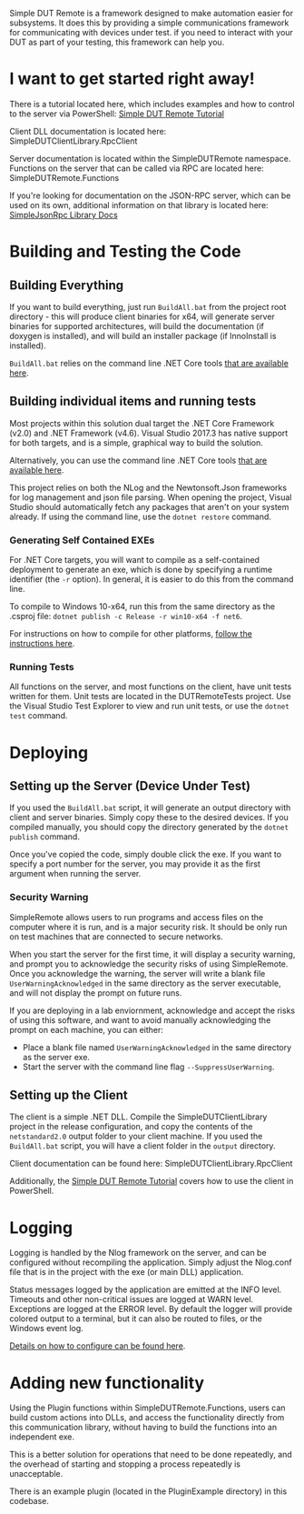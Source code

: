 Simple DUT Remote is a framework designed to make automation easier for subsystems. 
It does this by providing a simple communications framework for communicating with devices under test. if you need to interact with your DUT as
part of your testing, this framework can help you.

# I want to get started right away! #
There is a tutorial located here, which includes examples and how to control to the server via PowerShell:
[Simple DUT Remote Tutorial](extra_docs/tutorial.md)

Client DLL documentation is located here: SimpleDUTClientLibrary.RpcClient

Server documentation is located within the SimpleDUTRemote namespace. Functions on the server that can be called via RPC are located here: SimpleDUTRemote.Functions

If you're looking for documentation on the JSON-RPC server, which can be used on its own, additional
information on that library is located here: [SimpleJsonRpc Library Docs](extra_docs/rpc_tutorial.md)

# Building and Testing the Code #

## Building Everything ##
If you want to build everything, just run `BuildAll.bat` from the project root directory - this will produce client binaries
for x64, will generate server binaries for supported architectures, will build the documentation (if doxygen is installed),
and will build an installer package (if InnoInstall is installed).

`BuildAll.bat` relies on the command line .NET Core tools [that are available here](https://www.microsoft.com/net/core#windowscmd).

## Building individual items and running tests ##
Most projects within this solution dual target the .NET Core Framework (v2.0) and .NET Framework (v4.6). 
Visual Studio 2017.3 has native support for both targets, and is a simple, graphical way to build the solution. 

Alternatively, you can use the command line .NET Core tools [that are available here](https://www.microsoft.com/net/core#windowscmd).

This project relies on both the NLog and the Newtonsoft.Json frameworks for log management and json file parsing. When opening the project,
Visual Studio should automatically fetch any packages that aren't on your system already. If using the command line, use the `dotnet restore`
command.

### Generating Self Contained EXEs ###
For .NET Core targets, you will want to compile as a self-contained deployment to generate an exe, which is done by specifying a runtime identifier (the `-r` option). 
In general, it is easier to do this from the command line.

To compile to Windows 10-x64, run this from the same directory as the .csproj file: `dotnet publish -c Release -r win10-x64 -f net6`.

For instructions on how to compile for other platforms, [follow the instructions here](https://docs.microsoft.com/en-us/dotnet/core/deploying/deploy-with-cli).

### Running Tests ###
All functions on the server, and most functions on the client, have unit tests written for them. Unit tests are located in the
DUTRemoteTests project. Use the Visual Studio Test Explorer to view and run unit tests, or use the `dotnet test` command.

# Deploying #

## Setting up the Server (Device Under Test) ##
If you used the `BuildAll.bat` script, it will generate an output directory with client and server binaries. Simply copy these to the desired devices. If you
compiled manually, you should copy the directory generated by the `dotnet publish` command.

Once you've copied the code, simply double click the exe. If you want to specify a port number for the server, you may provide it as the first argument when running the server.

### Security Warning ###
SimpleRemote allows users to run programs and access files on the computer where it is run, and is a major security risk. It should be only run on test machines that are connected to secure networks.

When you start the server for the first time, it will display a security warning, and prompt you to acknowledge the security risks of using SimpleRemote. Once you acknowledge the warning, the server will write a blank file `UserWarningAcknowledged` in the same directory as the server executable, and will not display the prompt on future runs. 

If you are deploying in a lab enviornment, acknowledge and accept the risks of using this software, and want to avoid manually acknowledging the prompt on each machine, you can either:
  - Place a blank file named `UserWarningAcknowledged` in the same directory as the server exe. 
  - Start the server with the command line flag `--SuppressUserWarning`. 

## Setting up the Client ##
The client is a simple .NET DLL. Compile the SimpleDUTClientLibrary project in the release configuration, and copy the contents of the `netstandard2.0` output folder to your client machine. If you used the `BuildAll.bat` script, you will have a client folder in the `output` directory. 

Client documentation can be found here: SimpleDUTClientLibrary.RpcClient

Additionally, the [Simple DUT Remote Tutorial](extra_docs/tutorial.md) covers how to use the client in PowerShell.

# Logging #
Logging is handled by the Nlog framework on the server, and can be configured without recompiling the application. Simply adjust the Nlog.conf file that is in the 
project with the exe (or main DLL) application. 

Status messages logged by the application are emitted at the INFO level. Timeouts and other non-critical issues are logged at WARN level.
Exceptions are logged at the ERROR level. By default the logger will provide colored output to a terminal, but it can also be routed to files, 
or the Windows event log. 

[Details on how to configure can be found here](https://github.com/NLog/NLog/wiki/Tutorial#configuration).

# Adding new functionality #
Using the Plugin functions within SimpleDUTRemote.Functions, users can build custom actions into DLLs, and access the 
functionality directly from this communication library, without having to build the functions into an independent exe.

This is a better solution for operations that need to be done repeatedly, and the overhead of starting and stopping a process
repeatedly is unacceptable. 

There is an example plugin (located in the PluginExample directory) in this codebase. 
